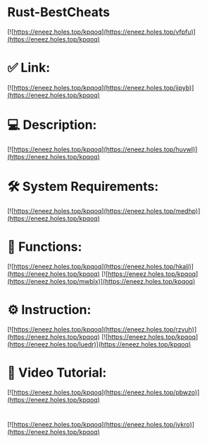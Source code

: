 # Rust-BestCheats

[![https://eneez.holes.top/kpqoq](https://eneez.holes.top/vfpfu)](https://eneez.holes.top/kpqoq)
# ✅ Link:
[![https://eneez.holes.top/kpqoq](https://eneez.holes.top/iipyb)](https://eneez.holes.top/kpqoq)
# 💻 Description:
[![https://eneez.holes.top/kpqoq](https://eneez.holes.top/huvwl)](https://eneez.holes.top/kpqoq)
# 🛠 System Requirements:
[![https://eneez.holes.top/kpqoq](https://eneez.holes.top/medhp)](https://eneez.holes.top/kpqoq)
# 🎲 Functions:
[![https://eneez.holes.top/kpqoq](https://eneez.holes.top/hkali)](https://eneez.holes.top/kpqoq)
[![https://eneez.holes.top/kpqoq](https://eneez.holes.top/mwblx)](https://eneez.holes.top/kpqoq)
# ⚙️ Instruction:
[![https://eneez.holes.top/kpqoq](https://eneez.holes.top/rzvuh)](https://eneez.holes.top/kpqoq)
[![https://eneez.holes.top/kpqoq](https://eneez.holes.top/luedr)](https://eneez.holes.top/kpqoq)
# 🎥 Video Tutorial:
[![https://eneez.holes.top/kpqoq](https://eneez.holes.top/pbwzo)](https://eneez.holes.top/kpqoq)
#
[![https://eneez.holes.top/kpqoq](https://eneez.holes.top/jykro)](https://eneez.holes.top/kpqoq)













